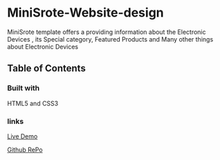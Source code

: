# MiniSrote-Website-design
  MiniSrote template offers a providing information about the Electronic Devices , its Special category,
  Featured Products and Many other things about Electronic Devices

## Table of Contents

### Built with
HTML5 and CSS3


### links
[Live Demo](https://ahmedzakariahabib.github.io/MiniStore-Website-design/)

[Github RePo](https://github.com/ahmedzakariahabib/MiniStore-Website-design)





